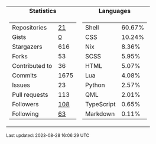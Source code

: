 
<table>
  <tr align="center">
    <td><b>Statistics</b></td>
    <td><b>Languages</b></td>
  </tr>
  <tr valign="top">
    <td><table>
      <tr>
        <td>Repositories</td>
        <td><a href="https://github.com/Ruixi-rebirth?tab=repositories">
          21
        </a></td>
      </tr>
      <tr>
        <td>Gists</td>
        <td><a href="https://gist.github.com/Ruixi-rebirth">
          0
        </a></td>
      </tr>
      <tr>
        <td>Stargazers</td>
        <td>616</td>
      </tr>
      <tr>
        <td>Forks</td>
        <td>53</td>
      </tr>
      <tr>
        <td>Contributed to</td>
        <td>36</td>
      </tr>
      <tr>
        <td>Commits</td>
        <td>1675</td>
      </tr>
      <tr>
        <td>Issues</td>
        <td>23</td>
      </tr>
      <tr>
        <td>Pull requests</td>
        <td>113</td>
      </tr>
      <tr>
        <td>Followers</td>
        <td><a href="https://github.com/Ruixi-rebirth?tab=followers">
          108
        </a></td>
      </tr>
      <tr>
        <td>Following</td>
        <td><a href="https://github.com/Ruixi-rebirth?tab=following">
          63
        </a></td>
      </tr>
    </table></td>
    <td><table><tr><td>Shell</td><td>60.67%</td></tr><tr><td>CSS</td><td>10.24%</td></tr><tr><td>Nix</td><td>8.36%</td></tr><tr><td>SCSS</td><td>5.95%</td></tr><tr><td>HTML</td><td>5.07%</td></tr><tr><td>Lua</td><td>4.08%</td></tr><tr><td>Python</td><td>2.57%</td></tr><tr><td>QML</td><td>2.01%</td></tr><tr><td>TypeScript</td><td>0.65%</td></tr><tr><td>Markdown</td><td>0.11%</td></tr></table></td>
  </tr>
</table>

<sub>Last updated: 2023-08-28 16:06:29 UTC</sub>
